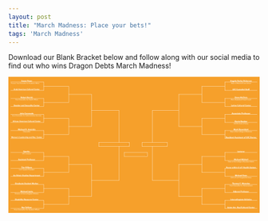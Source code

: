 ```yaml
---
layout: post
title: "March Madness: Place your bets!"
tags: 'March Madness'
---
```


Download our Blank Bracket below and follow along with our social media to find out who wins Dragon Debts March Madness!

![March Madness Blank Bracket](/public/images/madness/March%20Madness%20Bracket_Full.png)
